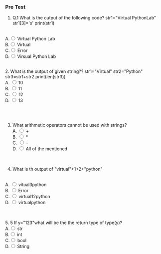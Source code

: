 ### Pre Test

1. Q.1 What is the output of the following code?
   str1="Virtual PythonLab"
   str1[3]='s'
   print(str1)

 <br>
                        A.<input type="radio" name="but" id="rb11" onclick="click1();">&nbsp;Virtual Python Lab
                        <br>
                        B.<input type="radio" name="but" id="rb12" onclick="click1();">&nbsp;Virtual
                        <br>
                        C.<input type="radio" name="but" id="rb13" onclick="click1();">&nbsp;Error
                        <br>
                        D.<input type="radio" name="but" id="rb14" onclick="click1();">&nbsp;Virsual Python Lab
                        <br>
                        <p id = "p1"></p>
                        <br>
 2. What is the output of given string??
 str1="Virtual"
str2="Python"
str3=str1+str2
print(len(str3))
                        <br>
                        A. <input type="radio" name="but2" id="rb21" onclick="click2();">&nbsp;10
                        <br>
                        B. <input type="radio" name="but2" id="rb22" onclick="click2();">&nbsp;11
                        <br>
                        C. <input type="radio" name="but2" id="rb23" onclick="click2();">&nbsp;12
                        <br>
                        D. <input type="radio" name="but2" id="rb24" onclick="click2();">&nbsp;13
                        <br><br>
                        <p id = "p2"></p>
                        <br>
 
 3.  What arithmetic operators cannot be used with strings?
                        <br>
                        A. <input type="radio" name="but4" id="rb41" onclick="click4();">&nbsp;+
                        <br>
                        B. <input type="radio" name="but4" id="rb42" onclick="click4();">&nbsp;*
                        <br>
                        C. <input type="radio" name="but4" id="rb43" onclick="click4();">&nbsp;-
                        <br>
                        D. <input type="radio" name="but4" id="rb44" onclick="click4();">&nbsp;All of the mentioned
                        <br><br>
                        <p id = "p4"></p>
                        <br>
4. What is th output of "virtual"+1+2+"python"
<br>
                        A. <input type="radio" name="but3" id="rb31" onclick="click3();">&nbsp;vitual3python
                        <br>
                        B. <input type="radio" name="but3" id="rb32" onclick="click3();">&nbsp;Error
                        <br>
                        C. <input type="radio" name="but3" id="rb33" onclick="click3();">&nbsp;virtual12python
 <br>
                        D. <input type="radio" name="but3" id="rb34" onclick="click3();">&nbsp;virtualpython
                         <br><br>
                        <p id = "p3"></p>
                        <br>
5. 5 If y="123"what will be the the return type of type(y)?
 <br>
                        A.<input type="radio" name="but" id="rb11" onclick="click1();">&nbsp;str
                        <br>
                        B.<input type="radio" name="but" id="rb12" onclick="click1();">&nbsp;int
                        <br>
                        C.<input type="radio" name="but" id="rb13" onclick="click1();">&nbsp;bool
                        <br>
                        D.<input type="radio" name="but" id="rb14" onclick="click1();">&nbsp;String
                        <br>
                        <p id = "p1"></p>
                        <br>
